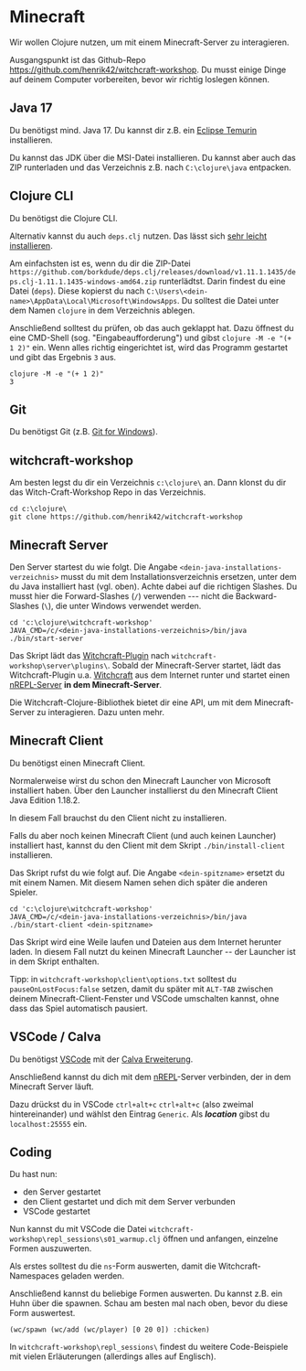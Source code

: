 # Minecraft 

Wir wollen Clojure nutzen, um mit einem Minecraft-Server zu interagieren. 

Ausgangspunkt ist das Github-Repo
https://github.com/henrik42/witchcraft-workshop. Du musst einige Dinge auf
deinem Computer vorbereiten, bevor wir richtig loslegen können.

## Java 17

Du benötigst mind. Java 17. Du kannst dir z.B. ein [Eclipse
Temurin](https://adoptium.net/de/temurin/releases/?os=windows&arch=x86&package=jdk&version=17)
installieren.

Du kannst das JDK über die MSI-Datei installieren. Du kannst aber auch das ZIP
runterladen und das Verzeichnis z.B. nach `C:\clojure\java` entpacken.

## Clojure CLI

Du benötigst die Clojure CLI.

Alternativ kannst du auch `deps.clj` nutzen. Das lässt sich [sehr leicht
installieren](https://github.com/borkdude/deps.clj#quickstart).

Am einfachsten ist es, wenn du dir die ZIP-Datei
`https://github.com/borkdude/deps.clj/releases/download/v1.11.1.1435/deps.clj-1.11.1.1435-windows-amd64.zip`
runterlädtst. Darin findest du eine Datei (`deps`). Diese kopierst du nach
`C:\Users\<dein-name>\AppData\Local\Microsoft\WindowsApps`. Du solltest die
Datei unter dem Namen `clojure` in dem Verzeichnis ablegen.

Anschließend solltest du prüfen, ob das auch geklappt hat. Dazu öffnest du eine
CMD-Shell (sog. "Eingabeaufforderung") und gibst `clojure -M -e "(+ 1 2)"` ein.
Wenn alles richtig eingerichtet ist, wird das Programm gestartet und gibt das
Ergebnis `3` aus.

```
clojure -M -e "(+ 1 2)"
3
```

## Git

Du benötigst Git (z.B. [Git for Windows](https://gitforwindows.org/)).

## witchcraft-workshop

Am besten legst du dir ein Verzeichnis `c:\clojure\` an. Dann klonst du dir das
Witch-Craft-Workshop Repo in das Verzeichnis.

```
cd c:\clojure\
git clone https://github.com/henrik42/witchcraft-workshop
```

## Minecraft Server

Den Server startest du wie folgt. Die Angabe
`<dein-java-installations-verzeichnis>` musst du mit dem
Installationsverzeichnis ersetzen, unter dem du Java installiert hast (vgl.
oben). Achte dabei auf die richtigen Slashes. Du musst hier die Forward-Slashes
(`/`) verwenden --- nicht die Backward-Slashes (`\`), die unter Windows
verwendet werden.

```
cd 'c:\clojure\witchcraft-workshop'
JAVA_CMD=/c/<dein-java-installations-verzeichnis>/bin/java ./bin/start-server
```

Das Skript lädt das
[Witchcraft-Plugin](https://github.com/lambdaisland/witchcraft-plugin) nach
`witchcraft-workshop\server\plugins\`. Sobald der Minecraft-Server startet, lädt
das Witchcraft-Plugin u.a.
[Witchcraft](https://github.com/lambdaisland/witchcraft) aus dem Internet runter
und startet einen [nREPL-Server](https://github.com/nrepl/nrepl) **in dem
Minecraft-Server**.

Die Witchcraft-Clojure-Bibliothek bietet dir eine API, um mit dem
Minecraft-Server zu interagieren. Dazu unten mehr.

## Minecraft Client

Du benötigst einen Minecraft Client.

Normalerweise wirst du schon den Minecraft Launcher von Microsoft installiert
haben. Über den Launcher installierst du den Minecraft Client Java Edition
1.18.2.

In diesem Fall brauchst du den Client nicht zu installieren.

Falls du aber noch keinen Minecraft Client (und auch keinen Launcher)
installiert hast, kannst du den Client mit dem Skript `./bin/install-client`
installieren.

Das Skript rufst du wie folgt auf. Die Angabe `<dein-spitzname>` ersetzt du mit
einem Namen. Mit diesem Namen sehen dich später die anderen Spieler.

```
cd 'c:\clojure\witchcraft-workshop'
JAVA_CMD=/c/<dein-java-installations-verzeichnis>/bin/java ./bin/start-client <dein-spitzname>
```

Das Skript wird eine Weile laufen und Dateien aus dem Internet herunter laden.
In diesem Fall nutzt du keinen Minecraft Launcher -- der Launcher ist in dem
Skript enthalten.

Tipp: in `witchcraft-workshop\client\options.txt` solltest du
`pauseOnLostFocus:false` setzen, damit du später mit `ALT-TAB` zwischen deinem
Minecraft-Client-Fenster und VSCode umschalten kannst, ohne dass das Spiel
automatisch pausiert.

## VSCode / Calva

Du benötigst [VSCode](https://code.visualstudio.com/download) mit der [Calva
Erweiterung](https://calva.io/getting-started/).

Anschließend kannst du dich mit dem [nREPL](https://nrepl.org/nrepl/)-Server
verbinden, der in dem Minecraft Server läuft.

Dazu drückst du in VSCode `ctrl+alt+c` `ctrl+alt+c` (also zweimal
hintereinander) und wählst den Eintrag `Generic`. Als **_location_** gibst du
`localhost:25555` ein.

## Coding

Du hast nun:

* den Server gestartet
* den Client gestartet und dich mit dem Server verbunden
* VSCode gestartet

Nun kannst du mit VSCode die Datei
`witchcraft-workshop\repl_sessions\s01_warmup.clj` öffnen und anfangen, einzelne
Formen auszuwerten.

Als erstes solltest du die `ns`-Form auswerten, damit die Witchcraft-Namespaces
geladen werden.

Anschließend kannst du beliebige Formen auswerten. Du kannst z.B. ein Huhn über
die spawnen. Schau am besten mal nach oben, bevor du diese Form auswertest.

```
(wc/spawn (wc/add (wc/player) [0 20 0]) :chicken)
```

In `witchcraft-workshop\repl_sessions\` findest du weitere Code-Beispiele mit
vielen Erläuterungen (allerdings alles auf Englisch).

